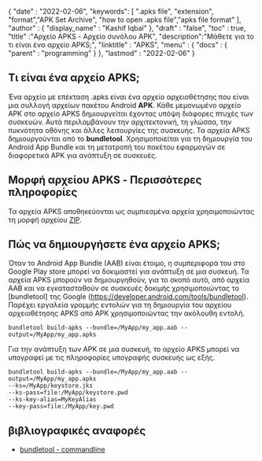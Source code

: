 
{
  "date" : "2022-02-06",
  "keywords": [ ".apks file", "extension", "format","APK Set Archive", "how to open .apks file","apks file format" ],
  "author" : {
    "display_name" : "Kashif Iqbal"
},
  "draft" : "false",
  "toc" : true,
  "title" :"Αρχείο APKS - Αρχείο συνόλου APK",
  "description":"Μάθετε για το τι είναι ένα αρχείο APKS;",
  "linktitle" : "APKS",
  "menu" : {
    "docs" : {
      "parent" : "programming"
}
},
  "lastmod" : "2022-02-06"
}

## Τι είναι ένα αρχείο APKS;

Ένα αρχείο με επέκταση .apks είναι ένα αρχείο αρχειοθέτησης που είναι μια συλλογή αρχείων πακέτου Android **APK**. Κάθε μεμονωμένο αρχείο APK στο αρχείο APKS δημιουργείται έχοντας υπόψη διάφορες πτυχές των συσκευών. Αυτά περιλαμβάνουν την αρχιτεκτονική, τη γλώσσα, την πυκνότητα οθόνης και άλλες λειτουργίες της συσκευής. Τα αρχεία APKS δημιουργούνται από το **bundletool**. Χρησιμοποιείται για τη δημιουργία του Android App Bundle και τη μετατροπή του πακέτου εφαρμογών σε διαφορετικά APK για ανάπτυξη σε συσκευές.

## Μορφή αρχείου APKS - Περισσότερες πληροφορίες

Τα αρχεία APKS αποθηκεύονται ως συμπιεσμένα αρχεία χρησιμοποιώντας τη μορφή αρχείου [ZIP](/el/compression/zip/).

## Πώς να δημιουργήσετε ένα αρχείο APKS;

Όταν το Android App Bundle (AAB) είναι έτοιμο, η συμπεριφορά του στο Google Play store μπορεί να δοκιμαστεί για ανάπτυξη σε μια συσκευή. Τα αρχεία APKS μπορούν να δημιουργηθούν, για το σκοπό αυτό, από αρχεία AAB και να εγκατασταθούν σε συσκευές δοκιμής χρησιμοποιώντας το [bundletool] της Google (https://developer.android.com/tools/bundletool). Παρέχει εργαλεία γραμμής εντολών για τη δημιουργία του αρχείου αρχειοθέτησης APKS από APK χρησιμοποιώντας την ακόλουθη εντολή.

```
bundletool build-apks --bundle=/MyApp/my_app.aab --output=/MyApp/my_app.apks
```

Για την ανάπτυξη των APK σε μια συσκευή, το αρχείο APKS μπορεί να υπογραφεί με τις πληροφορίες υπογραφής συσκευής ως εξής.

```
bundletool build-apks --bundle=/MyApp/my_app.aab --output=/MyApp/my_app.apks
--ks=/MyApp/keystore.jks
--ks-pass=file:/MyApp/keystore.pwd
--ks-key-alias=MyKeyAlias
--key-pass=file:/MyApp/key.pwd
```

## βιβλιογραφικές αναφορές

* [bundletool - commandline](https://developer.android.com/tools/bundletool)

